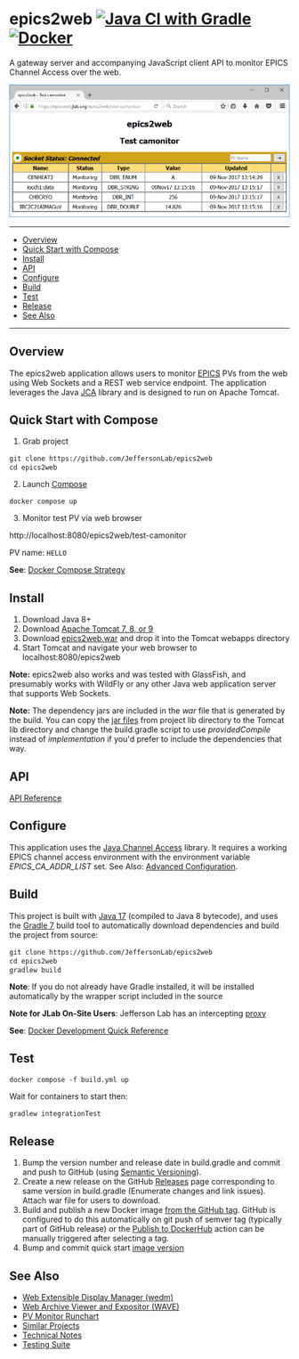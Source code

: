 # epics2web [![Java CI with Gradle](https://github.com/JeffersonLab/epics2web/actions/workflows/ci.yml/badge.svg)](https://github.com/JeffersonLab/epics2web/actions/workflows/ci.yml) [![Docker](https://img.shields.io/docker/v/jeffersonlab/epics2web?sort=semver&label=DockerHub)](https://hub.docker.com/r/jeffersonlab/epics2web)
A gateway server and accompanying JavaScript client API to monitor EPICS Channel Access over the web.

![MonitorTest](https://github.com/JeffersonLab/epics2web/raw/main/doc/img/MonitorTest.png?raw=true "MonitorTest")

---
- [Overview](https://github.com/JeffersonLab/epics2web#overview)
- [Quick Start with Compose](https://github.com/JeffersonLab/epics2web#quick-start-with-compose)
- [Install](https://github.com/JeffersonLab/epics2web#build)
- [API](https://github.com/JeffersonLab/epics2web#api)
- [Configure](https://github.com/JeffersonLab/epics2web#configure)
- [Build](https://github.com/JeffersonLab/epics2web#build) 
- [Test](https://github.com/JeffersonLab/epics2web#test)
- [Release](https://github.com/JeffersonLab/epics2web#release)
- [See Also](https://github.com/JeffersonLab/epics2web#see-also)
---

## Overview
The epics2web application allows users to monitor [EPICS](http://www.aps.anl.gov/epics/) PVs from the web using Web Sockets and a REST web service endpoint.  The application leverages the Java [JCA](https://github.com/epics-base/jca) library and is designed to run on Apache Tomcat.

## Quick Start with Compose 
1. Grab project
```
git clone https://github.com/JeffersonLab/epics2web
cd epics2web
```
2. Launch [Compose](https://github.com/docker/compose)
```
docker compose up
```
3. Monitor test PV via web browser   

http://localhost:8080/epics2web/test-camonitor

PV name: `HELLO`

**See**: [Docker Compose Strategy](https://gist.github.com/slominskir/a7da801e8259f5974c978f9c3091d52c)

## Install
   1. Download Java 8+
   1. Download [Apache Tomcat 7, 8, or 9](http://tomcat.apache.org/)
   1. Download [epics2web.war](https://github.com/JeffersonLab/epics2web/releases) and drop it into the Tomcat webapps directory
   1. Start Tomcat and navigate your web browser to localhost:8080/epics2web

**Note:** epics2web also works and was tested with GlassFish, and presumably works with WildFly or any other Java web application server that supports Web Sockets.

**Note:** The dependency jars are included in the _war_ file that is generated by the build.  You can copy the [jar files](https://github.com/JeffersonLab/epics2web/tree/master/lib) from project lib directory to the Tomcat lib directory and change the build.gradle script to use _providedCompile_ instead of _implementation_ if you'd prefer to include the dependencies that way.

## API

[API Reference](https://github.com/JeffersonLab/epics2web/wiki/API-Reference)

## Configure

This application uses the [Java Channel Access](https://github.com/epics-base/jca) library.   It requires a working EPICS channel access environment with the environment variable *EPICS_CA_ADDR_LIST* set.  See Also: [Advanced Configuration](https://github.com/JeffersonLab/epics2web/wiki/Advanced-Configuration).

## Build
This project is built with [Java 17](https://adoptium.net/) (compiled to Java 8 bytecode), and uses the [Gradle 7](https://gradle.org/) build tool to automatically download dependencies and build the project from source:

```
git clone https://github.com/JeffersonLab/epics2web
cd epics2web
gradlew build
```
**Note**: If you do not already have Gradle installed, it will be installed automatically by the wrapper script included in the source

**Note for JLab On-Site Users**: Jefferson Lab has an intercepting [proxy](https://gist.github.com/slominskir/92c25a033db93a90184a5994e71d0b78)

**See**: [Docker Development Quick Reference](https://gist.github.com/slominskir/a7da801e8259f5974c978f9c3091d52c#development-quick-reference)

## Test
```
docker compose -f build.yml up
```
Wait for containers to start then:
```
gradlew integrationTest
```
## Release
1. Bump the version number and release date in build.gradle and commit and push to GitHub (using [Semantic Versioning](https://semver.org/)).
2. Create a new release on the GitHub [Releases](https://github.com/JeffersonLab/epics2web/releases) page corresponding to same version in build.gradle (Enumerate changes and link issues).  Attach war file for users to download.
3. Build and publish a new Docker image [from the GitHub tag](https://gist.github.com/slominskir/a7da801e8259f5974c978f9c3091d52c#8-build-an-image-based-of-github-tag).  GitHub is configured to do this automatically on git push of semver tag (typically part of GitHub release) or the [Publish to DockerHub](https://github.com/JeffersonLab/epics2web/actions/workflows/docker-publish.yml) action can be manually triggered after selecting a tag.
5. Bump and commit quick start [image version](https://github.com/JeffersonLab/epics2web/blob/main/docker-compose.override.yml)

## See Also
- [Web Extensible Display Manager (wedm)](https://github.com/JeffersonLab/wedm)
- [Web Archive Viewer and Expositor (WAVE)](https://github.com/JeffersonLab/wave)
- [PV Monitor Runchart](https://github.com/JeffersonLab/runchart)
- [Similar Projects](https://github.com/JeffersonLab/epics2web/wiki/Similar-Projects)
- [Technical Notes](https://github.com/JeffersonLab/epics2web/wiki/Technical-Notes)
- [Testing Suite](https://github.com/JeffersonLab/jca-test-suite)
